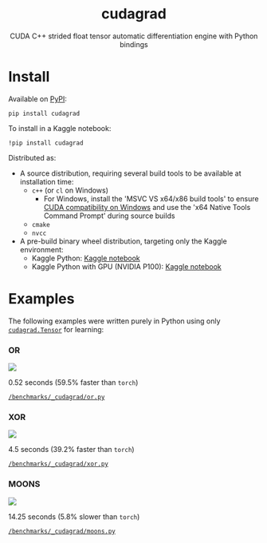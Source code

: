 <div align="center">
<h1>
    <div>cudagrad</div>
</h1>

CUDA C++ strided float tensor automatic differentiation engine with Python bindings

</div>

# Install

Available on [PyPI](https://pypi.org/project/cudagrad/):

```
pip install cudagrad
```

To install in a Kaggle notebook:

```
!pip install cudagrad
```

Distributed as:

- A source distribution, requiring several build tools to be available at installation time:
    - `c++` (or `cl` on Windows)
        - For Windows, install the 'MSVC VS x64/x86 build tools' to ensure [CUDA compatibility on Windows](https://docs.nvidia.com/cuda/cuda-installation-guide-microsoft-windows/) and use the 'x64 Native Tools Command Prompt' during source builds
    - `cmake`
    - `nvcc`
- A pre-build binary wheel distribution, targeting only the Kaggle environment:
    - Kaggle Python: [Kaggle notebook](https://www.kaggle.com/code/yrmoore/cudagrad-0-2-8-whl)
    - Kaggle Python with GPU (NVIDIA P100): [Kaggle notebook](https://www.kaggle.com/code/yrmoore/cudagrad-0-2-8-gpu-whl)

# Examples

The following examples were written purely in Python using only [`cudagrad.Tensor`](https://github.com/yrmo/cudagrad/blob/main/Tensor.ipynb) for learning:


### OR


![](https://raw.githubusercontent.com/yrmo/cudagrad/refs/heads/main/benchmarks/_cudagrad/plots/or.jpg)

0.52 seconds (59.5% faster than `torch`)

[`/benchmarks/_cudagrad/or.py`](https://github.com/yrmo/cudagrad/blob/main/benchmarks/_cudagrad/or.py)


### XOR


![](https://raw.githubusercontent.com/yrmo/cudagrad/refs/heads/main/benchmarks/_cudagrad/plots/xor.jpg)

4.5 seconds (39.2% faster than `torch`)

[`/benchmarks/_cudagrad/xor.py`](https://github.com/yrmo/cudagrad/blob/main/benchmarks/_cudagrad/xor.py)


### MOONS


![](https://raw.githubusercontent.com/yrmo/cudagrad/refs/heads/main/benchmarks/_cudagrad/plots/moons.jpg)

14.25 seconds (5.8% slower than `torch`)

[`/benchmarks/_cudagrad/moons.py`](https://github.com/yrmo/cudagrad/blob/main/benchmarks/_cudagrad/moons.py)

